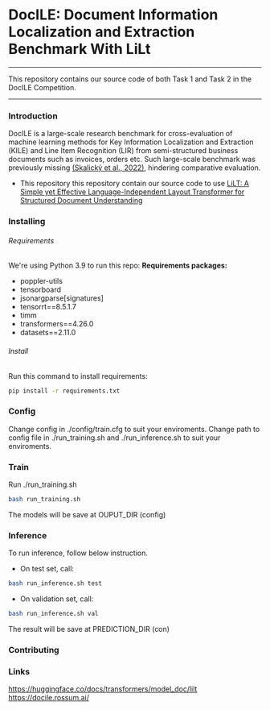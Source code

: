 # DocILE: Document Information Localization and Extraction Benchmark With LiLt
---
This repository contains our source code of both Task 1 and Task 2 in the DocILE Competition.

---
### Introduction
DocILE is a large-scale research benchmark for cross-evaluation of machine learning methods for Key Information Localization and Extraction (KILE) and Line Item Recognition (LIR) from semi-structured business documents such as invoices, orders etc. Such large-scale benchmark was previously missing  [(Skalický et al., 2022)](https://link.springer.com/chapter/10.1007/978-3-031-13643-6_8), hindering comparative evaluation.

* This repository this repository contain our source code to use [LiLT: A Simple yet Effective Language-Independent Layout Transformer for Structured Document Understanding](https://arxiv.org/abs/2202.13669) 

### Installing
###### Requirements
We're using Python 3.9 to run this repo:
**Requirements packages:**
* poppler-utils
* tensorboard
* jsonargparse[signatures]
* tensorrt==8.5.1.7
* timm
* transformers==4.26.0
* datasets==2.11.0

###### Install
Run this command to install requirements:
```bash
pip install -r requirements.txt
```
### Config
Change config in ./config/train.cfg to suit your enviroments.
Change path to config file in ./run_training.sh and ./run_inference.sh to suit your enviroments.
### Train
Run ./run_training.sh
```bash
bash run_training.sh
```
The models will be save at OUPUT_DIR (config)
### Inference
To run inference, follow below instruction.
* On test set, call:
```bash
bash run_inference.sh test
```
* On validation set, call:
```bash
bash run_inference.sh val
```
The result will be save at PREDICTION_DIR (con)
### Contributing

### Links 
https://huggingface.co/docs/transformers/model_doc/lilt
https://docile.rossum.ai/
